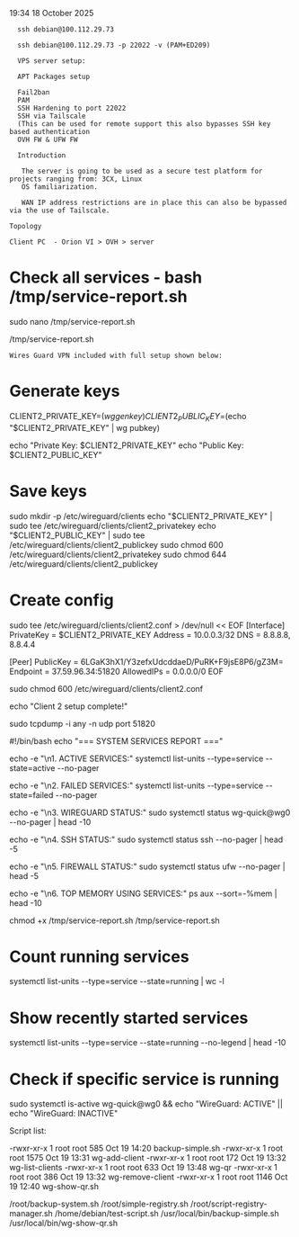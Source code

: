 19:34 18 October 2025

	  ssh debian@100.112.29.73
	  
	  ssh debian@100.112.29.73 -p 22022 -v (PAM+ED209)
	  
	  VPS server setup: 
	  
	  APT Packages setup 
	  
	  Fail2ban 
	  PAM
	  SSH Hardening to port 22022 
	  SSH via Tailscale 
	  (This can be used for remote support this also bypasses SSH key based authentication
	  OVH FW & UFW FW 
	  
	  Introduction
	  
	   The server is going to be used as a secure test platform for projects ranging from: 3CX, Linux
	   OS familiarization. 
	   
	   WAN IP address restrictions are in place this can also be bypassed via the use of Tailscale.

	Topology
	
	Client PC  - Orion VI > OVH > server
	
	
	
# Check all services    - bash /tmp/service-report.sh

sudo nano /tmp/service-report.sh

/tmp/service-report.sh
	
	
	
	Wires Guard VPN included with full setup shown below: 

# Generate keys
CLIENT2_PRIVATE_KEY=$(wg genkey)
CLIENT2_PUBLIC_KEY=$(echo "$CLIENT2_PRIVATE_KEY" | wg pubkey)

echo "Private Key: $CLIENT2_PRIVATE_KEY"
echo "Public Key: $CLIENT2_PUBLIC_KEY"

# Save keys
sudo mkdir -p /etc/wireguard/clients
echo "$CLIENT2_PRIVATE_KEY" | sudo tee /etc/wireguard/clients/client2_privatekey
echo "$CLIENT2_PUBLIC_KEY" | sudo tee /etc/wireguard/clients/client2_publickey
sudo chmod 600 /etc/wireguard/clients/client2_privatekey
sudo chmod 644 /etc/wireguard/clients/client2_publickey

# Create config
sudo tee /etc/wireguard/clients/client2.conf > /dev/null << EOF
[Interface]
PrivateKey = $CLIENT2_PRIVATE_KEY
Address = 10.0.0.3/32
DNS = 8.8.8.8, 8.8.4.4

[Peer]
PublicKey = 6LGaK3hX1/Y3zefxUdcddaeD/PuRK+F9jsE8P6/gZ3M=
Endpoint = 37.59.96.34:51820
AllowedIPs = 0.0.0.0/0
EOF

sudo chmod 600 /etc/wireguard/clients/client2.conf

echo "Client 2 setup complete!"


sudo tcpdump -i any -n udp port 51820


#!/bin/bash
echo "=== SYSTEM SERVICES REPORT ==="

echo -e "\n1. ACTIVE SERVICES:"
systemctl list-units --type=service --state=active --no-pager

echo -e "\n2. FAILED SERVICES:"
systemctl list-units --type=service --state=failed --no-pager

echo -e "\n3. WIREGUARD STATUS:"
sudo systemctl status wg-quick@wg0 --no-pager | head -10

echo -e "\n4. SSH STATUS:"
sudo systemctl status ssh --no-pager | head -5

echo -e "\n5. FIREWALL STATUS:"
sudo systemctl status ufw --no-pager | head -5

echo -e "\n6. TOP MEMORY USING SERVICES:"
ps aux --sort=-%mem | head -10


chmod +x /tmp/service-report.sh
/tmp/service-report.sh

# Count running services
systemctl list-units --type=service --state=running | wc -l

# Show recently started services
systemctl list-units --type=service --state=running --no-legend | head -10

# Check if specific service is running
sudo systemctl is-active wg-quick@wg0 && echo "WireGuard: ACTIVE" || echo "WireGuard: INACTIVE"



Script list: 

-rwxr-xr-x  1 root root  585 Oct 19 14:20 backup-simple.sh
-rwxr-xr-x  1 root root 1575 Oct 19 13:31 wg-add-client
-rwxr-xr-x  1 root root  172 Oct 19 13:32 wg-list-clients
-rwxr-xr-x  1 root root  633 Oct 19 13:48 wg-qr
-rwxr-xr-x  1 root root  386 Oct 19 13:32 wg-remove-client
-rwxr-xr-x  1 root root 1146 Oct 19 12:40 wg-show-qr.sh


/root/backup-system.sh
/root/simple-registry.sh
/root/script-registry-manager.sh
/home/debian/test-script.sh
/usr/local/bin/backup-simple.sh
/usr/local/bin/wg-show-qr.sh
